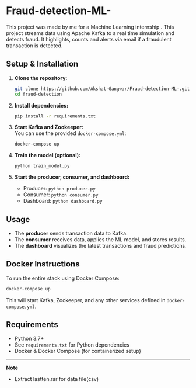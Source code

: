 # Fraud-detection-ML-
This project was made by me for a Machine Learning internship .
This project streams data using Apache Kafka to a real time simulation and detects fraud.
It highlights, counts and alerts via email if a fraudulent transaction is detected.

## Setup & Installation

1. **Clone the repository:**
   ```bash
   git clone https://github.com/Akshat-Gangwar/Fraud-detection-ML-.git
   cd fraud-detection
   ```

2. **Install dependencies:**
   ```bash
   pip install -r requirements.txt
   ```

3. **Start Kafka and Zookeeper:**  
   You can use the provided `docker-compose.yml`:
   ```bash
   docker-compose up
   ```

4. **Train the model (optional):**
   ```bash
   python train_model.py
   ```

5. **Start the producer, consumer, and dashboard:**
   - Producer: `python producer.py`
   - Consumer: `python consumer.py`
   - Dashboard: `python dashboard.py`

## Usage

- The **producer** sends transaction data to Kafka.
- The **consumer** receives data, applies the ML model, and stores results.
- The **dashboard** visualizes the latest transactions and fraud predictions.

## Docker Instructions

To run the entire stack using Docker Compose:
```bash
docker-compose up
```
This will start Kafka, Zookeeper, and any other services defined in `docker-compose.yml`.

## Requirements

- Python 3.7+
- See `requirements.txt` for Python dependencies
- Docker & Docker Compose (for containerized setup)


---
**Note**
- Extract lastten.rar for data file(csv)

